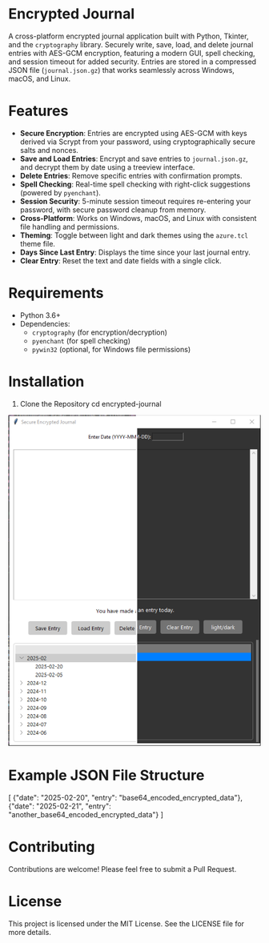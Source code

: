 # Encrypted Journal
A cross-platform encrypted journal application built with Python, Tkinter, and the `cryptography` library. Securely write, save, load, and delete journal entries with AES-GCM encryption, featuring a modern GUI, spell checking, and session timeout for added security. Entries are stored in a compressed JSON file (`journal.json.gz`) that works seamlessly across Windows, macOS, and Linux.

# Features
- **Secure Encryption**: Entries are encrypted using AES-GCM with keys derived via Scrypt from your password, using cryptographically secure salts and nonces.
- **Save and Load Entries**: Encrypt and save entries to `journal.json.gz`, and decrypt them by date using a treeview interface.
- **Delete Entries**: Remove specific entries with confirmation prompts.
- **Spell Checking**: Real-time spell checking with right-click suggestions (powered by `pyenchant`).
- **Session Security**: 5-minute session timeout requires re-entering your password, with secure password cleanup from memory.
- **Cross-Platform**: Works on Windows, macOS, and Linux with consistent file handling and permissions.
- **Theming**: Toggle between light and dark themes using the `azure.tcl` theme file.
- **Days Since Last Entry**: Displays the time since your last journal entry.
- **Clear Entry**: Reset the text and date fields with a single click.

# Requirements
- Python 3.6+
- Dependencies:
  - `cryptography` (for encryption/decryption)
  - `pyenchant` (for spell checking)
  - `pywin32` (optional, for Windows file permissions)

# Installation
1. Clone the Repository
    cd encrypted-journal

![GUI](https://github.com/tomemme/EncryptedJournal/blob/main/duoTheme.PNG)

# Example JSON File Structure
[
    {"date": "2025-02-20", "entry": "base64_encoded_encrypted_data"},
    {"date": "2025-02-21", "entry": "another_base64_encoded_encrypted_data"}
]

# Contributing
Contributions are welcome! Please feel free to submit a Pull Request.

# License
This project is licensed under the MIT License. See the LICENSE file for more details.
